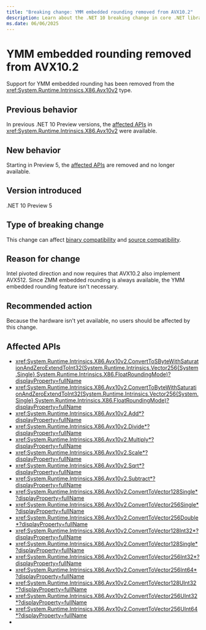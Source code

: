 ```yaml
---
title: "Breaking change: YMM embedded rounding removed from AVX10.2"
description: Learn about the .NET 10 breaking change in core .NET libraries where support for YMM embedded rounding was removed from AVX10.2.
ms.date: 06/06/2025
---
```


# YMM embedded rounding removed from AVX10.2

Support for YMM embedded rounding has been removed from the <xref:System.Runtime.Intrinsics.X86.Avx10v2> type.

## Previous behavior

In previous .NET 10 Preview versions, the [affected APIs](#affected-apis) in <xref:System.Runtime.Intrinsics.X86.Avx10v2> were available.

## New behavior

Starting in Preview 5, the [affected APIs](#affected-apis) are removed and no longer available.

## Version introduced

.NET 10 Preview 5

## Type of breaking change

This change can affect [binary compatibility](../../categories.md#binary-compatibility) and [source compatibility](../../categories.md#source-compatibility).

## Reason for change

Intel pivoted direction and now requires that AVX10.2 also implement AVX512. Since ZMM embedded rounding is always available, the YMM embedded rounding feature isn't necessary.

## Recommended action

Because the hardware isn't yet available, no users should be affected by this change.

## Affected APIs

- <xref:System.Runtime.Intrinsics.X86.Avx10v2.ConvertToSByteWithSaturationAndZeroExtendToInt32(System.Runtime.Intrinsics.Vector256{System.Single},System.Runtime.Intrinsics.X86.FloatRoundingMode)?displayProperty=fullName>
- <xref:System.Runtime.Intrinsics.X86.Avx10v2.ConvertToByteWithSaturationAndZeroExtendToInt32(System.Runtime.Intrinsics.Vector256{System.Single},System.Runtime.Intrinsics.X86.FloatRoundingMode)?displayProperty=fullName>
- <xref:System.Runtime.Intrinsics.X86.Avx10v2.Add*?displayProperty=fullName>
- <xref:System.Runtime.Intrinsics.X86.Avx10v2.Divide*?displayProperty=fullName>
- <xref:System.Runtime.Intrinsics.X86.Avx10v2.Multiply*?displayProperty=fullName>
- <xref:System.Runtime.Intrinsics.X86.Avx10v2.Scale*?displayProperty=fullName>
- <xref:System.Runtime.Intrinsics.X86.Avx10v2.Sqrt*?displayProperty=fullName>
- <xref:System.Runtime.Intrinsics.X86.Avx10v2.Subtract*?displayProperty=fullName>
- <xref:System.Runtime.Intrinsics.X86.Avx10v2.ConvertToVector128Single*?displayProperty=fullName>
- <xref:System.Runtime.Intrinsics.X86.Avx10v2.ConvertToVector256Single*?displayProperty=fullName>
- <xref:System.Runtime.Intrinsics.X86.Avx10v2.ConvertToVector256Double*?displayProperty=fullName>
- <xref:System.Runtime.Intrinsics.X86.Avx10v2.ConvertToVector128Int32*?displayProperty=fullName>
- <xref:System.Runtime.Intrinsics.X86.Avx10v2.ConvertToVector128Single*?displayProperty=fullName>
- <xref:System.Runtime.Intrinsics.X86.Avx10v2.ConvertToVector256Int32*?displayProperty=fullName>
- <xref:System.Runtime.Intrinsics.X86.Avx10v2.ConvertToVector256Int64*?displayProperty=fullName>
- <xref:System.Runtime.Intrinsics.X86.Avx10v2.ConvertToVector128UInt32*?displayProperty=fullName>
- <xref:System.Runtime.Intrinsics.X86.Avx10v2.ConvertToVector256UInt32*?displayProperty=fullName>
- <xref:System.Runtime.Intrinsics.X86.Avx10v2.ConvertToVector256UInt64*?displayProperty=fullName>
-
